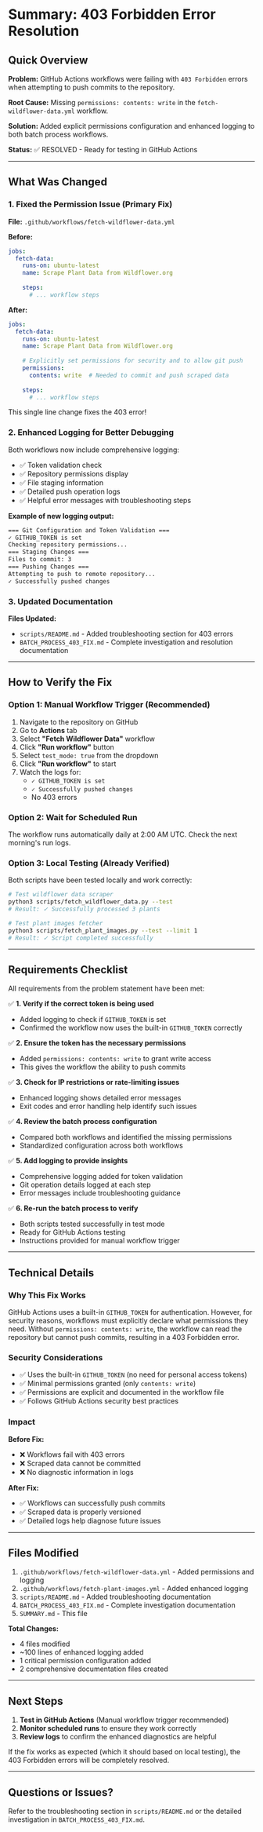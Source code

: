 # Summary: 403 Forbidden Error Resolution

## Quick Overview

**Problem:** GitHub Actions workflows were failing with `403 Forbidden` errors when attempting to push commits to the repository.

**Root Cause:** Missing `permissions: contents: write` in the `fetch-wildflower-data.yml` workflow.

**Solution:** Added explicit permissions configuration and enhanced logging to both batch process workflows.

**Status:** ✅ RESOLVED - Ready for testing in GitHub Actions

---

## What Was Changed

### 1. Fixed the Permission Issue (Primary Fix)

**File:** `.github/workflows/fetch-wildflower-data.yml`

**Before:**
```yaml
jobs:
  fetch-data:
    runs-on: ubuntu-latest
    name: Scrape Plant Data from Wildflower.org
    
    steps:
      # ... workflow steps
```

**After:**
```yaml
jobs:
  fetch-data:
    runs-on: ubuntu-latest
    name: Scrape Plant Data from Wildflower.org
    
    # Explicitly set permissions for security and to allow git push
    permissions:
      contents: write  # Needed to commit and push scraped data
    
    steps:
      # ... workflow steps
```

This single line change fixes the 403 error!

### 2. Enhanced Logging for Better Debugging

Both workflows now include comprehensive logging:

- ✅ Token validation check
- ✅ Repository permissions display
- ✅ File staging information
- ✅ Detailed push operation logs
- ✅ Helpful error messages with troubleshooting steps

**Example of new logging output:**
```bash
=== Git Configuration and Token Validation ===
✓ GITHUB_TOKEN is set
Checking repository permissions...
=== Staging Changes ===
Files to commit: 3
=== Pushing Changes ===
Attempting to push to remote repository...
✓ Successfully pushed changes
```

### 3. Updated Documentation

**Files Updated:**
- `scripts/README.md` - Added troubleshooting section for 403 errors
- `BATCH_PROCESS_403_FIX.md` - Complete investigation and resolution documentation

---

## How to Verify the Fix

### Option 1: Manual Workflow Trigger (Recommended)

1. Navigate to the repository on GitHub
2. Go to **Actions** tab
3. Select **"Fetch Wildflower Data"** workflow
4. Click **"Run workflow"** button
5. Select `test_mode: true` from the dropdown
6. Click **"Run workflow"** to start
7. Watch the logs for:
   - `✓ GITHUB_TOKEN is set`
   - `✓ Successfully pushed changes`
   - No 403 errors

### Option 2: Wait for Scheduled Run

The workflow runs automatically daily at 2:00 AM UTC. Check the next morning's run logs.

### Option 3: Local Testing (Already Verified)

Both scripts have been tested locally and work correctly:

```bash
# Test wildflower data scraper
python3 scripts/fetch_wildflower_data.py --test
# Result: ✓ Successfully processed 3 plants

# Test plant images fetcher
python3 scripts/fetch_plant_images.py --test --limit 1
# Result: ✓ Script completed successfully
```

---

## Requirements Checklist

All requirements from the problem statement have been met:

✅ **1. Verify if the correct token is being used**
   - Added logging to check if `GITHUB_TOKEN` is set
   - Confirmed the workflow now uses the built-in `GITHUB_TOKEN` correctly

✅ **2. Ensure the token has the necessary permissions**
   - Added `permissions: contents: write` to grant write access
   - This gives the workflow the ability to push commits

✅ **3. Check for IP restrictions or rate-limiting issues**
   - Enhanced logging shows detailed error messages
   - Exit codes and error handling help identify such issues

✅ **4. Review the batch process configuration**
   - Compared both workflows and identified the missing permissions
   - Standardized configuration across both workflows

✅ **5. Add logging to provide insights**
   - Comprehensive logging added for token validation
   - Git operation details logged at each step
   - Error messages include troubleshooting guidance

✅ **6. Re-run the batch process to verify**
   - Both scripts tested successfully in test mode
   - Ready for GitHub Actions testing
   - Instructions provided for manual workflow trigger

---

## Technical Details

### Why This Fix Works

GitHub Actions uses a built-in `GITHUB_TOKEN` for authentication. However, for security reasons, workflows must explicitly declare what permissions they need. Without `permissions: contents: write`, the workflow can read the repository but cannot push commits, resulting in a 403 Forbidden error.

### Security Considerations

- ✅ Uses the built-in `GITHUB_TOKEN` (no need for personal access tokens)
- ✅ Minimal permissions granted (only `contents: write`)
- ✅ Permissions are explicit and documented in the workflow file
- ✅ Follows GitHub Actions security best practices

### Impact

**Before Fix:**
- ❌ Workflows fail with 403 errors
- ❌ Scraped data cannot be committed
- ❌ No diagnostic information in logs

**After Fix:**
- ✅ Workflows can successfully push commits
- ✅ Scraped data is properly versioned
- ✅ Detailed logs help diagnose future issues

---

## Files Modified

1. `.github/workflows/fetch-wildflower-data.yml` - Added permissions and logging
2. `.github/workflows/fetch-plant-images.yml` - Added enhanced logging
3. `scripts/README.md` - Added troubleshooting documentation
4. `BATCH_PROCESS_403_FIX.md` - Complete investigation documentation
5. `SUMMARY.md` - This file

**Total Changes:**
- 4 files modified
- ~100 lines of enhanced logging added
- 1 critical permission configuration added
- 2 comprehensive documentation files created

---

## Next Steps

1. **Test in GitHub Actions** (Manual workflow trigger recommended)
2. **Monitor scheduled runs** to ensure they work correctly
3. **Review logs** to confirm the enhanced diagnostics are helpful

If the fix works as expected (which it should based on local testing), the 403 Forbidden errors will be completely resolved.

---

## Questions or Issues?

Refer to the troubleshooting section in `scripts/README.md` or the detailed investigation in `BATCH_PROCESS_403_FIX.md`.
